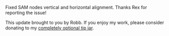 Fixed SAM nodes vertical and horizontal alignment. Thanks Rex for reporting the issue!




This update brought to you by Robb.
If you enjoy my work, please consider donating to my [completely optional tip jar](https://ko-fi.com/robb4).
